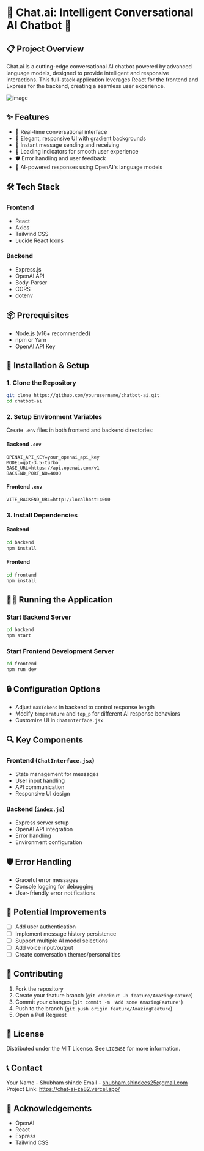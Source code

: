 # 🤖 Chat.ai: Intelligent Conversational AI Chatbot 🚀

## 📋 Project Overview

Chat.ai is a cutting-edge conversational AI chatbot powered by advanced language models, designed to provide intelligent and responsive interactions. This full-stack application leverages React for the frontend and Express for the backend, creating a seamless user experience.

![image](https://github.com/user-attachments/assets/524f29bb-43ec-4b12-a2a8-98f56ed0422d)


## ✨ Features

- 💬 Real-time conversational interface
- 🌈 Elegant, responsive UI with gradient backgrounds
- 📨 Instant message sending and receiving
- 🔄 Loading indicators for smooth user experience
- 🛡️ Error handling and user feedback
- 🤖 AI-powered responses using OpenAI's language models

## 🛠️ Tech Stack

### Frontend
- React
- Axios
- Tailwind CSS
- Lucide React Icons

### Backend
- Express.js
- OpenAI API
- Body-Parser
- CORS
- dotenv

## 📦 Prerequisites

- Node.js (v16+ recommended)
- npm or Yarn
- OpenAI API Key

## 🚀 Installation & Setup

### 1. Clone the Repository

```bash
git clone https://github.com/yourusername/chatbot-ai.git
cd chatbot-ai
```

### 2. Setup Environment Variables

Create `.env` files in both frontend and backend directories:

#### Backend `.env`
```env
OPENAI_API_KEY=your_openai_api_key
MODEL=gpt-3.5-turbo
BASE_URL=https://api.openai.com/v1
BACKEND_PORT_NO=4000
```

#### Frontend `.env`
```env
VITE_BACKEND_URL=http://localhost:4000
```

### 3. Install Dependencies

#### Backend
```bash
cd backend
npm install
```

#### Frontend
```bash
cd frontend
npm install
```

## 🏃‍♂️ Running the Application

### Start Backend Server
```bash
cd backend
npm start
```

### Start Frontend Development Server
```bash
cd frontend
npm run dev
```

## 🔒 Configuration Options

- Adjust `maxTokens` in backend to control response length
- Modify `temperature` and `top_p` for different AI response behaviors
- Customize UI in `ChatInterface.jsx`

## 🔍 Key Components

### Frontend (`ChatInterface.jsx`)
- State management for messages
- User input handling
- API communication
- Responsive UI design

### Backend (`index.js`)
- Express server setup
- OpenAI API integration
- Error handling
- Environment configuration

## 🛡️ Error Handling

- Graceful error messages
- Console logging for debugging
- User-friendly error notifications

## 📝 Potential Improvements

- [ ] Add user authentication
- [ ] Implement message history persistence
- [ ] Support multiple AI model selections
- [ ] Add voice input/output
- [ ] Create conversation themes/personalities

## 🤝 Contributing

1. Fork the repository
2. Create your feature branch (`git checkout -b feature/AmazingFeature`)
3. Commit your changes (`git commit -m 'Add some AmazingFeature'`)
4. Push to the branch (`git push origin feature/AmazingFeature`)
5. Open a Pull Request

## 📄 License

Distributed under the MIT License. See `LICENSE` for more information.

## 📞 Contact

Your Name - Shubham shinde
Email - shubham.shindecs25@gmail.com
Project Link: https://chat-ai-za82.vercel.app/

## 🙏 Acknowledgements

- OpenAI
- React
- Express
- Tailwind CSS

